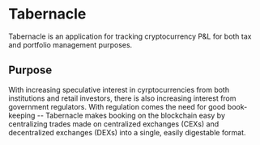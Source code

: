# Tabernacle
Tabernacle is an application for tracking cryptocurrency P&amp;L for both tax and portfolio management purposes.
## Purpose
With increasing speculative interest in cyrptocurrencies from both institutions and retail investors, there is also increasing interest from government regulators. With regulation comes the need for good book-keeping -- Tabernacle makes booking on the blockchain easy by centralizing trades made on centralized exchanges (CEXs) and decentralized exchanges (DEXs) into a single, easily digestable format. 
